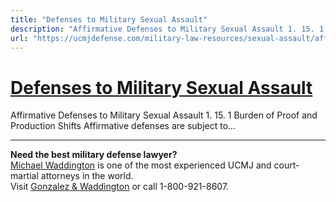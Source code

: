 ```yaml
---
title: "Defenses to Military Sexual Assault"
description: "Affirmative Defenses to Military Sexual Assault 1. 15. 1 Burden of Proof and Production Shifts Affirmative defenses are subject to..."
url: "https://ucmjdefense.com/military-law-resources/sexual-assault/affirmative-defenses-military-sexual-assault.html"
---
```


# [Defenses to Military Sexual Assault](https://ucmjdefense.com/military-law-resources/sexual-assault/affirmative-defenses-military-sexual-assault.html)

Affirmative Defenses to Military Sexual Assault 1. 15. 1 Burden of Proof and Production Shifts Affirmative defenses are subject to...

---

**Need the best military defense lawyer?**  
[Michael Waddington](https://ucmjdefense.com/attorneys/michael-stewart-waddington-partner.html) is one of the most experienced UCMJ and court-martial attorneys in the world.  
Visit [Gonzalez & Waddington](https://ucmjdefense.com) or call 1-800-921-8607.
